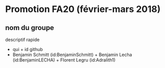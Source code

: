 # Promotion FA20 (février-mars 2018)

## nom du groupe

descriptif rapide

- qui + id github
- Benjamin Schmitt (id:BenjaminSchmitt) + Benjamin Lecha (id:BenjaminLECHA) + Florent Legru (id:Adralith1)
